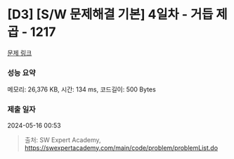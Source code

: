 # [D3] [S/W 문제해결 기본] 4일차 - 거듭 제곱 - 1217 

[문제 링크](https://swexpertacademy.com/main/code/problem/problemDetail.do?contestProbId=AV14dUIaAAUCFAYD) 

### 성능 요약

메모리: 26,376 KB, 시간: 134 ms, 코드길이: 500 Bytes

### 제출 일자

2024-05-16 00:53



> 출처: SW Expert Academy, https://swexpertacademy.com/main/code/problem/problemList.do